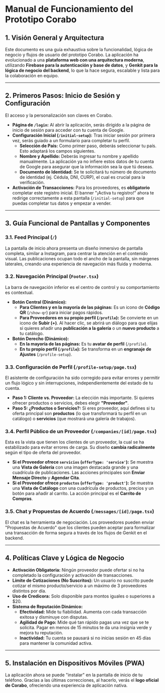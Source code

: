# Manual de Funcionamiento del Prototipo Corabo

## 1. Visión General y Arquitectura

Este documento es una guía exhaustiva sobre la funcionalidad, lógica de negocio y flujos de usuario del prototipo Corabo. La aplicación ha evolucionado a una **plataforma web con una arquitectura moderna**, utilizando **Firebase para la autenticación y base de datos**, y **Genkit para la lógica de negocio del backend**, lo que la hace segura, escalable y lista para la colaboración en equipo.

---

## 2. Primeros Pasos: Inicio de Sesión y Configuración

El acceso y la personalización son claves en Corabo.

-   **Página de `/login`:** Al abrir la aplicación, serás dirigido a la página de inicio de sesión para acceder con tu cuenta de Google.
-   **Configuración Inicial (`/initial-setup`):** Tras iniciar sesión por primera vez, serás guiado a un formulario para completar tu perfil.
    -   **Selección de País:** Como primer paso, deberás seleccionar tu país. Esto adaptará los campos siguientes.
    -   **Nombre y Apellido:** Deberás ingresar tu nombre y apellido manualmente. La aplicación ya no infiere estos datos de tu cuenta de Google para asegurar que la información sea la que tú deseas.
    -   **Documento de Identidad:** Se te solicitará tu número de documento de identidad (ej. Cédula, DNI, CURP), el cual es crucial para la verificación.
-   **Activación de Transacciones:** Para los proveedores, es **obligatorio** completar este registro inicial. El banner "¡Activa tu registro!" ahora te redirige correctamente a esta pantalla (`/initial-setup`) para que puedas completar tus datos y empezar a vender.

---

## 3. Guía Funcional de Pantallas y Componentes

### 3.1. Feed Principal (`/`)
La pantalla de inicio ahora presenta un diseño inmersivo de pantalla completa, similar a Instagram, para centrar la atención en el contenido visual. Las publicaciones ocupan todo el ancho de la pantalla, sin márgenes laterales, creando una experiencia de navegación más fluida y moderna.

### 3.2. Navegación Principal (`Footer.tsx`)
La barra de navegación inferior es el centro de control y su comportamiento es contextual.

-   **Botón Central (Dinámico):**
    -   **Para Clientes y en la mayoría de las páginas:** Es un icono de **Código QR** (`/show-qr`) para iniciar pagos rápidos.
    -   **Para Proveedores en su propio perfil (`/profile`):** Se convierte en un icono de **Subir (+)**. Al hacer clic, se abrirá un diálogo para que elijas si quieres añadir una **publicación a la galería** o un **nuevo producto** a tu catálogo.
-   **Botón Derecho (Dinámico):**
    -   **En la mayoría de las páginas:** Es tu **avatar de perfil** (`/profile`).
    -   **En tu propio perfil (`/profile`):** Se transforma en un **engranaje de Ajustes** (`/profile-setup`).

### 3.3. Configuración de Perfil (`/profile-setup/page.tsx`)
El asistente de configuración ha sido corregido para evitar errores y permitir un flujo lógico y sin interrupciones, independientemente del estado de tu cuenta.

-   **Paso 1: Cliente vs. Proveedor:** La elección más importante. Si quieres ofrecer productos o servicios, debes elegir **"Proveedor"**.
-   **Paso 5: ¿Productos o Servicios?:** Si eres proveedor, aquí defines si tu oferta principal son **productos** (lo que transformará tu perfil en un catálogo) o **servicios** (que mostrará una galería de trabajos).

### 3.4. Perfil Público de un Proveedor (`/companies/[id]/page.tsx`)
Esta es la vista que tienen los clientes de un proveedor, la cual se ha estabilizado para evitar errores de carga. Su diseño **cambia radicalmente** según el tipo de oferta del proveedor.

-   **Si el Proveedor ofrece `servicios` (`offerType: 'service'`):** Se muestra una **Vista de Galería** con una imagen destacada grande y una cuadrícula de publicaciones. Las acciones principales son **Enviar Mensaje Directo** y **Agendar Cita**.
-   **Si el Proveedor ofrece `productos` (`offerType: 'product'`):** Se muestra una **Vista de Catálogo** con una cuadrícula de productos, precios y un botón para añadir al carrito. La acción principal es el **Carrito de Compras**.

### 3.5. Chat y Propuestas de Acuerdo (`/messages/[id]/page.tsx`)
El chat es la herramienta de negociación. Los proveedores pueden enviar "Propuestas de Acuerdo" que los clientes pueden aceptar para formalizar una transacción de forma segura a través de los flujos de Genkit en el backend.

---

## 4. Políticas Clave y Lógica de Negocio

-   **Activación Obligatoria:** Ningún proveedor puede ofertar si no ha completado la configuración y activación de transacciones.
-   **Límite de Cotizaciones (No Suscritos):** Un usuario no suscrito puede cotizar el mismo producto/servicio a un máximo de 3 proveedores distintos por día.
-   **Uso de Credicora:** Solo disponible para montos iguales o superiores a $20.
-   **Sistema de Reputación Dinámico:**
    -   **Efectividad:** Mide tu fiabilidad. Aumenta con cada transacción exitosa y disminuye con disputas.
    -   **Agilidad de Pago:** Mide qué tan rápido pagas una vez que se te solicita. Pagar en menos de 15 minutos te da una insignia verde y mejora tu reputación.
    -   **Inactividad:** Tu cuenta se pausará si no inicias sesión en 45 días para mantener la comunidad activa.

---

## 5. Instalación en Dispositivos Móviles (PWA)

La aplicación ahora se puede "instalar" en la pantalla de inicio de tu teléfono. Gracias a las últimas correcciones, al hacerlo, verás el **logo oficial de Corabo**, ofreciendo una experiencia de aplicación nativa.
